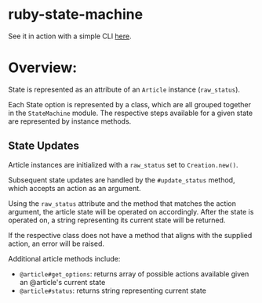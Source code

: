 # ruby-state-machine

See it in action with a simple CLI [here](https://repl.it/@siobhanpmahoney/Ellevest-State-Machine).

# Overview:

State is represented as an attribute of an `Article` instance (`raw_status`).

Each State option is represented by a class, which are all grouped together in the `StateMachine` module. The respective steps available for a given state are represented by instance methods.

## State Updates

Article instances are initialized with a `raw_status` set to `Creation.new()`.

Subsequent state updates are handled by the `#update_status` method, which accepts an action as an argument.

Using the `raw_status` attribute and the method that matches the action argument, the article state will be operated on accordingly. After the state is operated on, a string representing its current state will be returned.

If the respective class does not have a method that aligns with the supplied action, an error will be raised.

Additional article methods include:
* `@article#get_options`: returns array of possible actions available given an @article's current state
* `@article#status`: returns string representing current state
